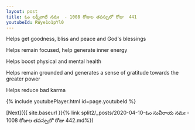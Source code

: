 ```yaml
---
layout: post
title: ఓం లక్ష్మీవాటే నమః  - 1008 రోజుల తపస్సులో రోజు  441
youtubeId: RWye1o1pYl0
---
```

 
 
Helps get goodness, bliss and peace and God's blessings
 
Helps remain focused, help generate inner energy 
 
Helps boost physical and mental health 
 
Helps remain grounded and generates a sense of gratitude towards the greater power 
 
Helps reduce bad karma
 
 
 
 


{% include youtubePlayer.html id=page.youtubeId %}
 
[Next]({{ site.baseurl }}{% link  split2/_posts/2020-04-10-ఓం సువీరాయ నమః  - 1008 రోజుల తపస్సులో రోజు  442.md%})
 
